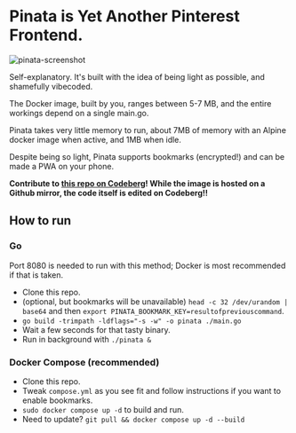 # Pinata is Yet Another Pinterest Frontend.

<img src="https://codeberg.org/gigirassy/pinata/raw/branch/main/screenies/pinata.png" alt="pinata-screenshot">

Self-explanatory. It's built with the idea of being light as possible, and shamefully vibecoded.

The Docker image, built by you, ranges between 5-7 MB, and the entire workings depend on a single main.go.

Pinata takes very little memory to run, about 7MB of memory with an Alpine docker image when active, and 1MB when idle.

Despite being so light, Pinata supports bookmarks (encrypted!) and can be made a PWA on your phone.


**Contribute to <a href="https://codeberg.org/gigirassy/pinata/">this repo on Codeberg</a>! While the image is hosted on a Github mirror, the code itself is edited on Codeberg!!**

## How to run

### Go

Port 8080 is needed to run with this method; Docker is most recommended if that is taken.

* Clone this repo.
* (optional, but bookmarks will be unavailable) ``head -c 32 /dev/urandom | base64`` and then ``export PINATA_BOOKMARK_KEY=resultofpreviouscommand``.
* ``go build -trimpath -ldflags="-s -w" -o pinata ./main.go``
* Wait a few seconds for that tasty binary.
* Run in background with ``./pinata &``

### Docker Compose (recommended)

* Clone this repo.
* Tweak ``compose.yml`` as you see fit and follow instructions if you want to enable bookmarks.
* ``sudo docker compose up -d`` to build and run.
* Need to update? ``git pull && docker compose up -d --build``
